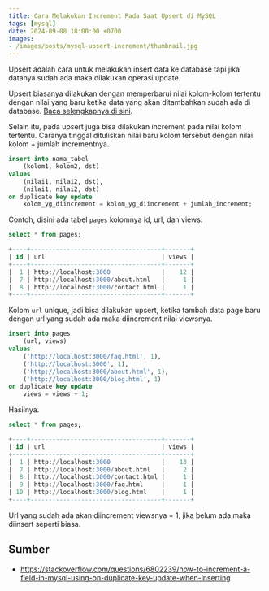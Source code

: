 ```yaml
---
title: Cara Melakukan Increment Pada Saat Upsert di MySQL
tags: [mysql]
date: 2024-09-08 18:00:00 +0700
images:
- /images/posts/mysql-upsert-increment/thumbnail.jpg
---
```


Upsert adalah cara untuk melakukan insert data ke database tapi jika datanya sudah ada maka dilakukan operasi update.

<!--more-->

Upsert biasanya dilakukan dengan memperbarui nilai kolom-kolom tertentu dengan nilai yang baru ketika data yang akan ditambahkan sudah ada di database. [Baca selengkapnya di sini](/cara-melakukan-upsert-di-mysql/).

Selain itu, pada upsert juga bisa dilakukan increment pada nilai kolom tertentu. Caranya tinggal dituliskan nilai baru kolom tersebut dengan nilai kolom + jumlah incrementnya.

```sql
insert into nama_tabel
    (kolom1, kolom2, dst)
values
    (nilai1, nilai2, dst),
    (nilai1, nilai2, dst)
on duplicate key update
    kolom_yg_diincrement = kolom_yg_diincrement + jumlah_increment;
```

Contoh, disini ada tabel `pages` kolomnya id, url, dan views.

```sql
select * from pages;

+----+------------------------------------+-------+
| id | url                                | views |
+----+------------------------------------+-------+
|  1 | http://localhost:3000              |    12 |
|  7 | http://localhost:3000/about.html   |     1 |
|  8 | http://localhost:3000/contact.html |     1 |
+----+------------------------------------+-------+
```

Kolom `url` unique, jadi bisa dilakukan upsert, ketika tambah data page baru dengan url yang sudah ada maka diincrement nilai viewsnya.

```sql
insert into pages
    (url, views)
values
    ('http://localhost:3000/faq.html', 1),
    ('http://localhost:3000', 1),
    ('http://localhost:3000/about.html', 1),
    ('http://localhost:3000/blog.html', 1)
on duplicate key update
    views = views + 1;
```

Hasilnya.

```sql
select * from pages;

+----+------------------------------------+-------+
| id | url                                | views |
+----+------------------------------------+-------+
|  1 | http://localhost:3000              |    13 |
|  7 | http://localhost:3000/about.html   |     2 |
|  8 | http://localhost:3000/contact.html |     1 |
|  9 | http://localhost:3000/faq.html     |     1 |
| 10 | http://localhost:3000/blog.html    |     1 |
+----+------------------------------------+-------+
```

Url yang sudah ada akan diincrement viewsnya + 1, jika belum ada maka diinsert seperti biasa.

## Sumber

- https://stackoverflow.com/questions/6802239/how-to-increment-a-field-in-mysql-using-on-duplicate-key-update-when-inserting